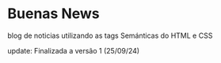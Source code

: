 # Buenas News
blog de noticias utilizando as tags Semánticas do HTML e CSS

update: Finalizada a versão 1 (25/09/24)

